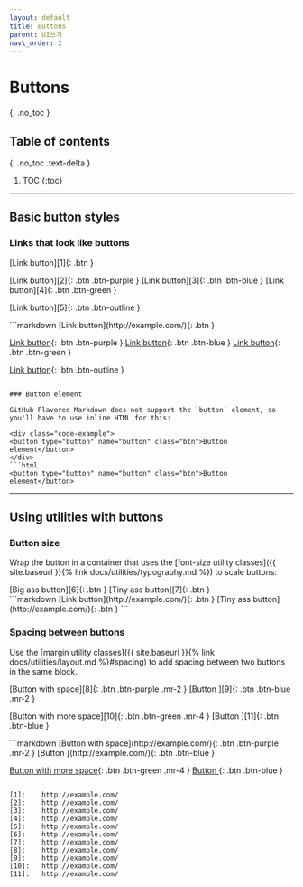 ```yaml
---
layout: default
title: Buttons
parent: UI쓰기
nav\_order: 2
---
```


# Buttons
{: .no\_toc }

## Table of contents
{: .no\_toc .text-delta }

1. TOC
{:toc}

---

## Basic button styles

### Links that look like buttons

<div class="code-example" markdown="1">
[Link button][1]{: .btn }

[Link button][2]{: .btn .btn-purple }
[Link button][3]{: .btn .btn-blue }
[Link button][4]{: .btn .btn-green }

[Link button][5]{: .btn .btn-outline }
</div>
```markdown
[Link button](http://example.com/){: .btn }

[Link button](http://example.com/){: .btn .btn-purple }
[Link button](http://example.com/){: .btn .btn-blue }
[Link button](http://example.com/){: .btn .btn-green }

[Link button](http://example.com/){: .btn .btn-outline }
```

### Button element

GitHub Flavored Markdown does not support the `button` element, so you'll have to use inline HTML for this:

<div class="code-example">
<button type="button" name="button" class="btn">Button element</button>
</div>
```html
<button type="button" name="button" class="btn">Button element</button>
```

---

## Using utilities with buttons

### Button size

Wrap the button in a container that uses the [font-size utility classes]({{ site.baseurl }}{% link docs/utilities/typography.md %}) to scale buttons:

<div class="code-example" markdown="1">
<span class="fs-6">
[Big ass button][6]{: .btn }
</span>

<span class="fs-3">
[Tiny ass button][7]{: .btn }
</span>
</div>
```markdown
<span class="fs-8">
[Link button](http://example.com/){: .btn }
</span>

<span class="fs-3">
[Tiny ass button](http://example.com/){: .btn }
</span>
```

### Spacing between buttons

Use the [margin utility classes]({{ site.baseurl }}{% link docs/utilities/layout.md %}#spacing) to add spacing between two buttons in the same block.

<div class="code-example" markdown="1">
[Button with space][8]{: .btn .btn-purple .mr-2 }
[Button ][9]{: .btn .btn-blue .mr-2 }

[Button with more space][10]{: .btn .btn-green .mr-4 }
[Button ][11]{: .btn .btn-blue }
</div>
```markdown
[Button with space](http://example.com/){: .btn .btn-purple .mr-2 }
[Button ](http://example.com/){: .btn .btn-blue }

[Button with more space](http://example.com/){: .btn .btn-green .mr-4 }
[Button ](http://example.com/){: .btn .btn-blue }
```

[1]:	http://example.com/
[2]:	http://example.com/
[3]:	http://example.com/
[4]:	http://example.com/
[5]:	http://example.com/
[6]:	http://example.com/
[7]:	http://example.com/
[8]:	http://example.com/
[9]:	http://example.com/
[10]:	http://example.com/
[11]:	http://example.com/